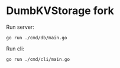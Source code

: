 # DumbKVStorage fork

Run server:
```
go run ./cmd/db/main.go
```

Run cli:
```
go run ./cmd/cli/main.go
```
